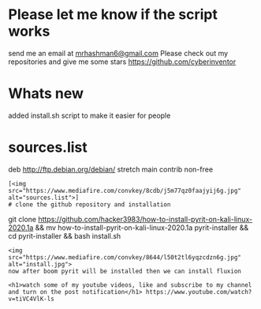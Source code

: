 # Please let me know if the script works
send me an email at mrhashman6@gmail.com
Please check out my repositories and give me some stars https://github.com/cyberinventor
# Whats new
added install.sh script to make it easier for people

# sources.list
<!--```mousepad /etc/apt/sources.list```
copy this and paste this the mousepad editor and save it
```-->
deb http://ftp.debian.org/debian/ stretch main contrib non-free
```
[<img src="https://www.mediafire.com/convkey/8cdb/j5m77qz0faajyij6g.jpg" alt="sources.list">]
# clone the github repository and installation
```
git clone https://github.com/hacker3983/how-to-install-pyrit-on-kali-linux-2020.1a && mv how-to-install-pyrit-on-kali-linux-2020.1a pyrit-installer && cd pyrit-installer && bash install.sh
```
<img src="https://www.mediafire.com/convkey/8644/l50t2tl6yqzcdzn6g.jpg" alt="install.jpg">
now after boom pyrit will be installed then we can install fluxion

<h1>watch some of my youtube videos, like and subscribe to my channel and turn on the post notification</h1> https://www.youtube.com/watch?v=tiVC4VlK-ls
